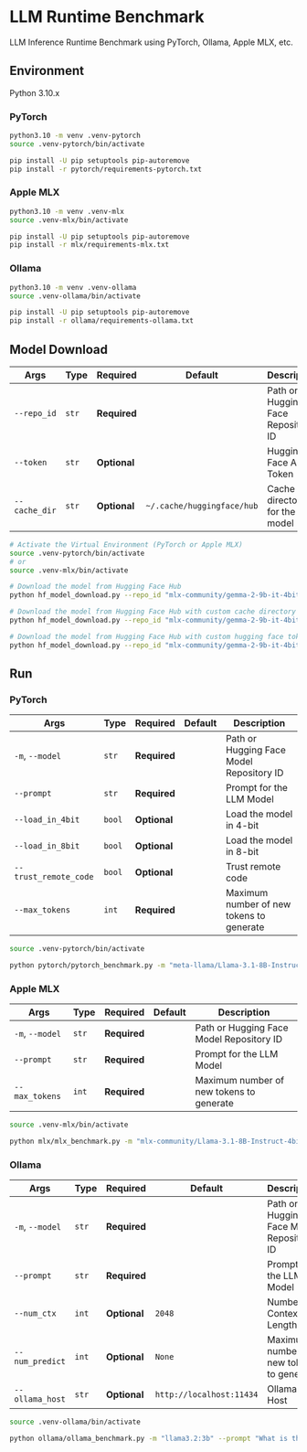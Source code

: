 # LLM Runtime Benchmark

LLM Inference Runtime Benchmark using PyTorch, Ollama, Apple MLX, etc.

## Environment

Python 3.10.x

### PyTorch

```bash
python3.10 -m venv .venv-pytorch
source .venv-pytorch/bin/activate

pip install -U pip setuptools pip-autoremove
pip install -r pytorch/requirements-pytorch.txt
```

### Apple MLX

```bash
python3.10 -m venv .venv-mlx
source .venv-mlx/bin/activate

pip install -U pip setuptools pip-autoremove
pip install -r mlx/requirements-mlx.txt
```

### Ollama

```bash
python3.10 -m venv .venv-ollama
source .venv-ollama/bin/activate

pip install -U pip setuptools pip-autoremove
pip install -r ollama/requirements-ollama.txt
```

## Model Download

| Args          | Type  | Required     | Default                    | Description                        |
| ------------- | ----- | ------------ | -------------------------- | ---------------------------------- |
| `--repo_id`   | `str` | **Required** |                            | Path or Hugging Face Repository ID |
| `--token`     | `str` | **Optional** |                            | Hugging Face API Token             |
| `--cache_dir` | `str` | **Optional** | `~/.cache/huggingface/hub` | Cache directory for the model      |

```bash
# Activate the Virtual Environment (PyTorch or Apple MLX)
source .venv-pytorch/bin/activate
# or
source .venv-mlx/bin/activate

# Download the model from Hugging Face Hub
python hf_model_download.py --repo_id "mlx-community/gemma-2-9b-it-4bit"

# Download the model from Hugging Face Hub with custom cache directory
python hf_model_download.py --repo_id "mlx-community/gemma-2-9b-it-4bit" --cache_dir "/tmp/huggingface/hub"

# Download the model from Hugging Face Hub with custom hugging face token
python hf_model_download.py --repo_id "mlx-community/gemma-2-9b-it-4bit" --token "YOUR_HUGGING_FACE_API_TOKEN"
```

## Run

### PyTorch

| Args                  | Type   | Required     | Default | Description                              |
| --------------------- | ------ | ------------ | ------- | ---------------------------------------- |
| `-m`, `--model`       | `str`  | **Required** |         | Path or Hugging Face Model Repository ID |
| `--prompt`            | `str`  | **Required** |         | Prompt for the LLM Model                 |
| `--load_in_4bit`      | `bool` | **Optional** |         | Load the model in 4-bit                  |
| `--load_in_8bit`      | `bool` | **Optional** |         | Load the model in 8-bit                  |
| `--trust_remote_code` | `bool` | **Optional** |         | Trust remote code                        |
| `--max_tokens`        | `int`  | **Required** |         | Maximum number of new tokens to generate |

```bash
source .venv-pytorch/bin/activate

python pytorch/pytorch_benchmark.py -m "meta-llama/Llama-3.1-8B-Instruct" --prompt "What is the largest country in the world?" --load_in_4bit --trust_remote_code --max_new_tokens 512
```

### Apple MLX

| Args            | Type  | Required     | Default | Description                              |
| --------------- | ----- | ------------ | ------- | ---------------------------------------- |
| `-m`, `--model` | `str` | **Required** |         | Path or Hugging Face Model Repository ID |
| `--prompt`      | `str` | **Required** |         | Prompt for the LLM Model                 |
| `--max_tokens`  | `int` | **Required** |         | Maximum number of new tokens to generate |

```bash
source .venv-mlx/bin/activate

python mlx/mlx_benchmark.py -m "mlx-community/Llama-3.1-8B-Instruct-4bit" --prompt "What is the largest country in the world?" --max_tokens 512
```

### Ollama

| Args            | Type  | Required     | Default                  | Description                              |
| --------------- | ----- | ------------ | ------------------------ | ---------------------------------------- |
| `-m`, `--model` | `str` | **Required** |                          | Path or Hugging Face Model Repository ID |
| `--prompt`      | `str` | **Required** |                          | Prompt for the LLM Model                 |
| `--num_ctx`     | `int` | **Optional** | `2048`                   | Number of Context Length                 |
| `--num_predict` | `int` | **Optional** | `None`                   | Maximum number of new tokens to generate |
| `--ollama_host` | `str` | **Optional** | `http://localhost:11434` | Ollama Host                              |

```bash
source .venv-ollama/bin/activate

python ollama/ollama_benchmark.py -m "llama3.2:3b" --prompt "What is the largest country in the world?" --num_predict 100
```
